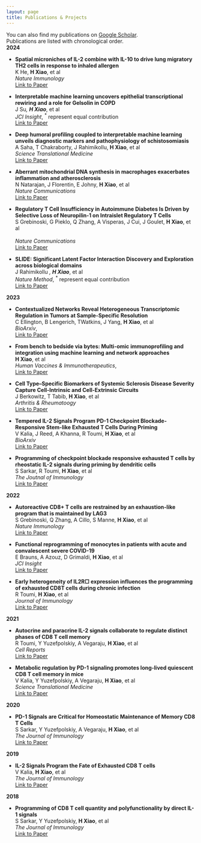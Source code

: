 ```yaml
---
layout: page
title: Publications & Projects
---
```

You can also find my publications on [Google Scholar](https://scholar.google.com/citations?user=O2h32WkAAAAJ&hl=en). <br>
Publications are listed with chronological order. <br>
**2024**
- **Spatial microniches of IL-2 combine with IL-10 to drive lung migratory TH2 cells in response to inhaled allergen** <br>
	K He, **H Xiao**,  et al <br>
  *Nature Immunology* <br>
  [Link to Paper](https://www.nature.com/articles/s41590-024-01986-8)
  

- **Interpretable machine learning uncovers epithelial transcriptional rewiring and a role for Gelsolin in COPD** <br>
  J Su<sup>*</sup>, <strong>H Xiao</strong><sup>*</sup>, et al<br>
  <em>JCI Insight</em>, <sup>*</sup> represent equal contribution <br>
  [Link to Paper](https://insight.jci.org/articles/view/180239)

- **Deep humoral profiling coupled to interpretable machine learning unveils diagnostic markers and pathophysiology of schistosomiasis** <br>
	A Saha, T Chakraborty, J Rahimikollu, **H Xiao**,  et al <br>
  *Science Translational Medicine* <br>
  [Link to Paper](https://www.science.org/doi/10.1126/scitranslmed.adk7832)

- **Aberrant mitochondrial DNA synthesis in macrophages exacerbates inflammation and atherosclerosis** <br>
	N Natarajan, J Florentin, E Johny, **H Xiao**,  et al <br>
  *Nature Communications* <br>
  [Link to Paper](https://www.nature.com/articles/s41467-024-51780-1)


- **Regulatory T Cell Insufficiency in Autoimmune Diabetes Is Driven by Selective Loss of Neuropilin-1 on Intraislet Regulatory T Cells** <br>
  S Grebinoski, G Pieklo, Q Zhang, A Visperas, J Cui, J Goulet, **H Xiao**, et al <br>   
  *Nature Communications* <br>
  [Link to Paper](https://journals.aai.org/jimmunol/article/213/6/779/267054/Regulatory-T-Cell-Insufficiency-in-Autoimmune)


- **SLIDE: Significant Latent Factor Interaction Discovery and Exploration across biological domains** <br>
	J Rahimikollu <sup>*</sup>, <strong>H Xiao</strong><sup>*</sup>,  et al <br>
  <em>Nature Method</em>, <sup>*</sup> represent equal contribution <br>
  [Link to Paper](https://www.nature.com/articles/s41592-024-02175-z)

**2023**
- **Contextualized Networks Reveal Heterogeneous Transcriptomic Regulation in Tumors at Sample-Specific Resolution** <br>
	C Ellington, B Lengerich, TWatkins, J Yang, **H Xiao**, et al <br>
  *BioArxiv*, <br>
  [Link to Paper](https://www.biorxiv.org/content/10.1101/2023.12.01.569658v1)

- **From bench to bedside via bytes: Multi-omic immunoprofiling and integration using machine learning and network approaches** <br>
	**H Xiao**, et al <br>
  *Human Vaccines & Immunotherapeutics*, <br>
  [Link to Paper](https://www.tandfonline.com/doi/full/10.1080/21645515.2023.2282803)

- **Cell Type–Specific Biomarkers of Systemic Sclerosis Disease Severity Capture Cell-Intrinsic and Cell-Extrinsic Circuits** <br>
	J Berkowitz, T Tabib, **H Xiao**, et al <br>
  *Arthritis & Rheumatoogy* <br>
  [Link to Paper](https://acrjournals.onlinelibrary.wiley.com/doi/full/10.1002/art.42536)

- **Tempered IL-2 Signals Program PD-1 Checkpoint Blockade-Responsive Stem-like Exhausted T Cells During Priming** <br>
	V Kalia, J Reed, A Khanna, R Toumi, **H Xiao**, et al <br>
  *BioArxiv* <br>
  [Link to Paper](https://www.biorxiv.org/content/10.1101/2023.05.25.541936v1)

- **Programming of checkpoint blockade responsive exhausted T cells by rheostatic IL-2 signals during priming by dendritic cells** <br>
	S Sarkar, R Toumi, **H Xiao**, et al <br>
  *The Joutnal of Immunology* <br>
  [Link to Paper](https://journals.aai.org/jimmunol/article/210/1_Supplement/83.16/264795/Programming-of-checkpoint-blockade-responsive)


**2022**
- **Autoreactive CD8+ T cells are restrained by an exhaustion-like program that is maintained by LAG3** <br>
	S Grebinoski, Q Zhang, A Cillo, S Manne, **H Xiao**, et al <br>
  *Nature Immunology* <br>
  [Link to Paper](https://www.nature.com/articles/s41590-022-01210-5)

- **Functional reprogramming of monocytes in patients with acute and convalescent severe COVID-19** <br>
E Brauns, A Azouz, D Grimaldi, **H Xiao**, et al <br>
*JCI Insight* <br>
[Link to Paper](https://insight.jci.org/articles/view/154183)

- **Early heterogeneity of IL2R□ expression influences the programming of exhausted CD8T cells during chronic infection** <br>
R Toumi, **H Xiao**, et al <br>
*Journal of Immunology* <br>
[Link to Paper](https://journals.aai.org/jimmunol/article/208/1_Supplement/182.30/237180/Early-heterogeneity-of-IL2R-expression-influences)

**2021**
- **Autocrine and paracrine IL-2 signals collaborate to regulate distinct phases of CD8 T cell memory** <br>
R Toumi, Y Yuzefpolskiy, A Vegaraju, **H Xiao**, et al <br>
*Cell Reports* <br>
[Link to Paper](https://www.cell.com/cell-reports/pdf/S2211-1247(22)00384-9.pdf)

- **Metabolic regulation by PD-1 signaling promotes long-lived quiescent CD8 T cell memory in mice** <br>
V Kalia, Y Yuzefpolskiy, A Vegaraju, **H Xiao**, et al <br>
*Science Translational Medicine* <br>
[Link to Paper](https://pubmed.ncbi.nlm.nih.gov/34644150/)

**2020**
- **PD-1 Signals are Critical for Homeostatic Maintenance of Memory CD8 T Cells** <br>
S Sarkar, Y Yuzefpolskiy, A Vegaraju, **H Xiao**, et al <br>
*The Journal of Immunology* <br>
[Link to Paper](https://journals.aai.org/jimmunol/article/204/1_Supplement/81.5/64465/)

**2019**
- **IL-2 Signals Program the Fate of Exhausted CD8 T cells** <br>
V Kalia, **H Xiao**, et al <br>
*The Journal of Immunology* <br>
[Link to Paper](https://journals.aai.org/jimmunol/article/202/1_Supplement/181.24/59486/IL-2-Signals-Program-the-Fate-of-Exhausted-CD8-T)

**2018**
- **Programming of CD8 T cell quantity and polyfunctionality by direct IL-1 signals** <br>
S Sarkar, Y Yuzefpolskiy, **H Xiao**, et al <br>
*The Journal of Immunology* <br>
[Link to Paper](https://journals.aai.org/jimmunol/article/201/12/3641/106873/Programming-of-CD8-T-Cell-Quantity-and)





